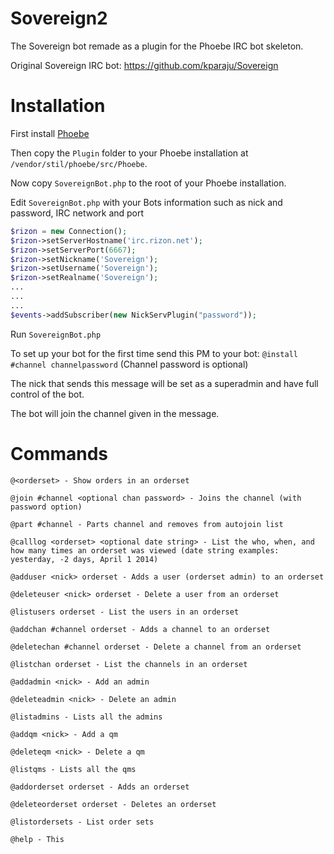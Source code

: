 Sovereign2
==========

The Sovereign bot remade as a plugin for the Phoebe IRC bot skeleton.

Original Sovereign IRC bot: https://github.com/kparaju/Sovereign

Installation
==========

First install [Phoebe](https://github.com/stil/phoebe)

Then copy the `Plugin` folder to your Phoebe installation at `/vendor/stil/phoebe/src/Phoebe`.

Now copy `SovereignBot.php` to the root of your Phoebe installation.

Edit `SovereignBot.php` with your Bots information such as nick and password, IRC network and port

````php
$rizon = new Connection();
$rizon->setServerHostname('irc.rizon.net');
$rizon->setServerPort(6667);
$rizon->setNickname('Sovereign');
$rizon->setUsername('Sovereign');
$rizon->setRealname('Sovereign');
...
...
...
$events->addSubscriber(new NickServPlugin("password"));
````

Run `SovereignBot.php`

To set up your bot for the first time send this PM to your bot: `@install #channel channelpassword` (Channel password is optional)

The nick that sends this message will be set as a superadmin and have full control of the bot.

The bot will join the channel given in the message.

Commands
==========
````
@<orderset> - Show orders in an orderset

@join #channel <optional chan password> - Joins the channel (with password option)

@part #channel - Parts channel and removes from autojoin list

@calllog <orderset> <optional date string> - List the who, when, and how many times an orderset was viewed (date string examples: yesterday, -2 days, April 1 2014)

@adduser <nick> orderset - Adds a user (orderset admin) to an orderset

@deleteuser <nick> orderset - Delete a user from an orderset

@listusers orderset - List the users in an orderset

@addchan #channel orderset - Adds a channel to an orderset

@deletechan #channel orderset - Delete a channel from an orderset

@listchan orderset - List the channels in an orderset

@addadmin <nick> - Add an admin

@deleteadmin <nick> - Delete an admin

@listadmins - Lists all the admins

@addqm <nick> - Add a qm

@deleteqm <nick> - Delete a qm

@listqms - Lists all the qms

@addorderset orderset - Adds an orderset

@deleteorderset orderset - Deletes an orderset

@listordersets - List order sets

@help - This
````
